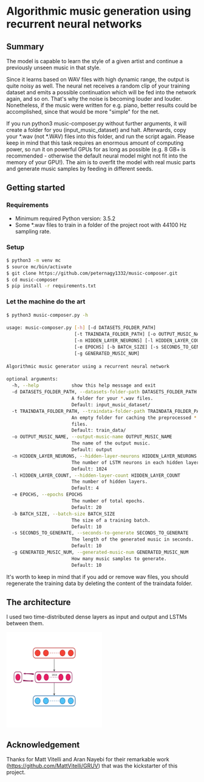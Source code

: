 # Algorithmic music generation using recurrent neural networks

## Summary

The model is capable to learn the style of a given artist and continue a previously unseen music in that style.

Since it learns based on WAV files with high dynamic range, the output is quite noisy as well. The neural net receives a random clip of your training dataset and emits a possible continuation which will be fed into the network again, and so on. That's why the noise is becoming louder and louder. Nonetheless, if the music were written for e.g. piano, better results could be accomplished, since that would be more "simple" for the net.

If you run python3 music-composer.py without further arguments, it will create a folder for you (input_music_dataset) and halt. Afterwards, copy your *.wav (not *.WAV) files into this folder, and run the script again. Please keep in mind that this task requires an enormous amount of computing power, so run it on powerful GPUs for as long as possible (e.g. 8 GB+ is recommended - otherwise the default neural model might not fit into the memory of your GPU!). The aim is to overfit the model with real music parts and generate music samples by feeding in different seeds.

## Getting started

### Requirements

- Minimum required Python version: 3.5.2
- Some *.wav files to train in a folder of the project root with 44100 Hz sampling rate.

### Setup

```bash
$ python3 -m venv mc
$ source mc/bin/activate
$ git clone https://github.com/peternagy1332/music-composer.git
$ cd music-composer
$ pip install -r requirements.txt

```

### Let the machine do the art

```bash
$ python3 music-composer.py -h

usage: music-composer.py [-h] [-d DATASETS_FOLDER_PATH]
                         [-t TRAINDATA_FOLDER_PATH] [-o OUTPUT_MUSIC_NAME]
                         [-n HIDDEN_LAYER_NEURONS] [-l HIDDEN_LAYER_COUNT]
                         [-e EPOCHS] [-b BATCH_SIZE] [-s SECONDS_TO_GENERATE]
                         [-g GENERATED_MUSIC_NUM]

Algorithmic music generator using a recurrent neural network

optional arguments:
  -h, --help            show this help message and exit
  -d DATASETS_FOLDER_PATH, --datasets-folder-path DATASETS_FOLDER_PATH
                        A folder for your *.wav files.
                        Default: input_music_dataset/
  -t TRAINDATA_FOLDER_PATH, --traindata-folder-path TRAINDATA_FOLDER_PATH
                        An empty folder for caching the preprocessed *.wav
                        files.
                        Default: train_data/
  -o OUTPUT_MUSIC_NAME, --output-music-name OUTPUT_MUSIC_NAME
                        The name of the output music.
                        Default: output
  -n HIDDEN_LAYER_NEURONS, --hidden-layer-neurons HIDDEN_LAYER_NEURONS
                        The number of LSTM neurons in each hidden layer.
                        Default: 1024
  -l HIDDEN_LAYER_COUNT, --hidden-layer-count HIDDEN_LAYER_COUNT
                        The number of hidden layers.
                        Default: 4
  -e EPOCHS, --epochs EPOCHS
                        The number of total epochs.
                        Default: 20
  -b BATCH_SIZE, --batch-size BATCH_SIZE
                        The size of a training batch.
                        Default: 10
  -s SECONDS_TO_GENERATE, --seconds-to-generate SECONDS_TO_GENERATE
                        The length of the generated music in seconds.
                        Default: 10
  -g GENERATED_MUSIC_NUM, --generated-music-num GENERATED_MUSIC_NUM
                        How many music samples to generate.
                        Default: 10

```

It's worth to keep in mind that if you add or remove wav files, you should regenerate the training data by deleting the content of the traindata folder.

## The architecture
I used two time-distributed dense layers as input and output and LSTMs between them.

<img src="https://github.com/peternagy1332/music-composer/blob/master/assets/arch.png?raw=true" width="50%"/>

## Acknowledgement
Thanks for Matt Vitelli and Aran Nayebi for their remarkable work (https://github.com/MattVitelli/GRUV) that was the kickstarter of this project.
 